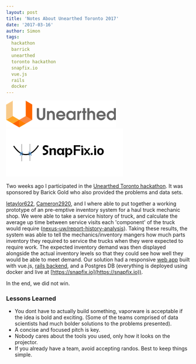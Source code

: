 ```yaml
---
layout: post
title: 'Notes About Unearthed Toronto 2017'
date: '2017-03-16'
author: Simon
tags:
  hackathon
  barrick
  unearthed
  toronto hackathon
  snapfix.io
  vue.js
  rails
  docker
---
```

![](/assets/unearthed-logo-300.png) ![](/assets/snapfix-logo.png)

Two weeks ago I participated in the [Unearthed Toronto hackathon](https://unearthed.solutions/hackathons/unearthed-toronto-2017/). It was sponsored by Barick Gold who also provided the problems and data sets.


[letaylor622](https://github.com/letaylor622), [Cameron2920](https://github.com/Cameron2920), and I where able to put together a working prototype of an pre-emptive inventory system for a haul truck mechanic shop. We were able to take a service history of truck, and calculate the average up time between service visits each 'component' of the truck would require ([nexus-uw/report-history-analysis](https://github.com/nexus-uw/report-history-analysis)). Taking these results, the system was able to tell the mechanics/inventory mangers how much parts inventory they required to service the trucks when they were expected to require work. The expected inventory demand was then displayed alongside the actual inventory levels so that they could see how well they would be able to meet demand. Our solution had a responsive [web app](https://github.com/nexus-uw/uneathed-webapp) built with vue.js, [rails backend](https://github.com/Cameron2920/unearthed-pepperoni), and a Postgres DB (everything is deployed using docker and live at [https://snapfix.io](https://snapfix.io)).

In the end, we did not win.

### Lessons Learned
- You dont have to actually build something, vaporware is acceptable if the idea is bold and exciting. (Some of the teams comprised of data scientists had much bolder solutions to the problems presented).
- A concise and focused pitch is key.
- Nobody cares about the tools you used, only how it looks on the projector.
- If you already have a team, avoid accepting randos. Best to keep things simple.


